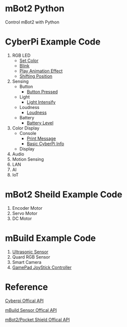 # mBot2 Python
Control mBot2 with Python

# CyberPi Example Code

1. RGB LED
    - [Set Color](https://github.com/PerfecXX/mBot2-Python/blob/main/example/cyberpi/01-RGB%20LED/01-set_color.py)
    - [Blink](https://github.com/PerfecXX/mBot2-Python/blob/main/example/cyberpi/01-RGB%20LED/02-blink.py)
    - [Play Animation Effect](https://github.com/PerfecXX/mBot2-Python/blob/main/example/cyberpi/01-RGB%20LED/03-play_effect.py)
    - [Shifting Position](https://github.com/PerfecXX/mBot2-Python/blob/main/example/cyberpi/01-RGB%20LED/04-shifting_led.py)
2. Sensing
    - Button
      - [Button Pressed](https://github.com/PerfecXX/mBot2-Python/blob/main/example/cyberpi/02-Sensing/01-Button/01-button_pressed.py)
    - Light
        - [Light Intensify](https://github.com/PerfecXX/mBot2-Python/blob/main/example/cyberpi/02-Sensing/02-Light/01-light_intensify.py)
    - Loudness
        - [Loudness](https://github.com/PerfecXX/mBot2-Python/blob/main/example/cyberpi/02-Sensing/03-Loudness/01-get_loudness.py)
    - Battery
        - [Battery Level](https://github.com/PerfecXX/mBot2-Python/blob/main/example/cyberpi/02-Sensing/04-Battery/01-battery_level.py)
3. Color Display
    - Console
      - [Print Message](https://github.com/PerfecXX/mBot2-Python/blob/main/example/cyberpi/03-Display/01-Console/01-print.py)
      - [Basic CyberPi Info](https://github.com/PerfecXX/mBot2-Python/blob/main/example/cyberpi/03-Display/01-Console/02-basic_info.py)
    - Display
4. Audio
5. Motion Sensing
6. LAN
7. AI
8. IoT

# mBot2 Sheild Example Code

1. Encoder Motor
2. Servo Motor
3. DC Motor

# mBuild Example Code

1. [Ultrasonic Sensor](https://github.com/PerfecXX/Python-mBot2/tree/main/example/mbuild/01-Ultrasonic%20Sensor2)
2. Quard RGB Sensor
3. Smart Camera
4. [GamePad JoyStick Controller](https://github.com/PerfecXX/Python-mBot2/tree/main/example/gamepad) 


# Reference 

[Cyberpi Offical API](https://education.makeblock.com/help/mblock-python-editor-python-api-documentation-for-cyberpi/)

[mBuild Sensor Offical API](https://education.makeblock.com/help/mblock-python-editor-apis-for-mbuild-modules/)

[mBot2/Pocket Shield Offical API](https://education.makeblock.com/help/mblock-python-editor-apis-for-extension-boards/)

